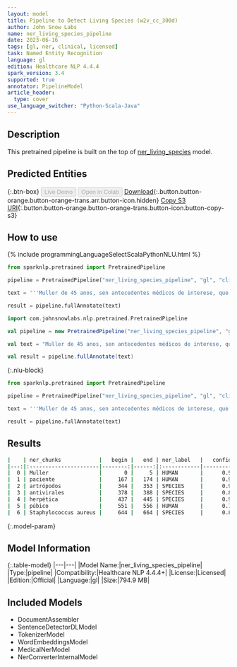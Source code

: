 ```yaml
---
layout: model
title: Pipeline to Detect Living Species (w2v_cc_300d)
author: John Snow Labs
name: ner_living_species_pipeline
date: 2023-06-16
tags: [gl, ner, clinical, licensed]
task: Named Entity Recognition
language: gl
edition: Healthcare NLP 4.4.4
spark_version: 3.4
supported: true
annotator: PipelineModel
article_header:
  type: cover
use_language_switcher: "Python-Scala-Java"
---
```


## Description

This pretrained pipeline is built on the top of [ner_living_species](https://nlp.johnsnowlabs.com/2022/06/23/ner_living_species_gl_3_0.html) model.

## Predicted Entities



{:.btn-box}
<button class="button button-orange" disabled>Live Demo</button>
<button class="button button-orange" disabled>Open in Colab</button>
[Download](https://s3.amazonaws.com/auxdata.johnsnowlabs.com/clinical/models/ner_living_species_pipeline_gl_4.4.4_3.4_1686939867046.zip){:.button.button-orange.button-orange-trans.arr.button-icon.hidden}
[Copy S3 URI](s3://auxdata.johnsnowlabs.com/clinical/models/ner_living_species_pipeline_gl_4.4.4_3.4_1686939867046.zip){:.button.button-orange.button-orange-trans.button-icon.button-copy-s3}

## How to use

<div class="tabs-box" markdown="1">
{% include programmingLanguageSelectScalaPythonNLU.html %}

```python
from sparknlp.pretrained import PretrainedPipeline

pipeline = PretrainedPipeline("ner_living_species_pipeline", "gl", "clinical/models")

text = '''Muller de 45 anos, sen antecedentes médicos de interese, que foi remitida á consulta de dermatoloxía de urxencias por lesións faciales de tres semanas de evolución. A paciente non presentaba lesións noutras localizaciones nin outra clínica de interese. No seu centro de saúde prescribíronlle corticoides tópicos ante a sospeita de picaduras de artrópodos e unha semana despois, antivirales orais baixo o diagnóstico de posible infección herpética. As lesións interferían de forma notable na súa vida persoal e profesional xa que traballaba de face ao púbico. Unha semana máis tarde o diagnóstico foi confirmado ao resultar o cultivo positivo a Staphylococcus aureus.'''

result = pipeline.fullAnnotate(text)
```
```scala
import com.johnsnowlabs.nlp.pretrained.PretrainedPipeline

val pipeline = new PretrainedPipeline("ner_living_species_pipeline", "gl", "clinical/models")

val text = "Muller de 45 anos, sen antecedentes médicos de interese, que foi remitida á consulta de dermatoloxía de urxencias por lesións faciales de tres semanas de evolución. A paciente non presentaba lesións noutras localizaciones nin outra clínica de interese. No seu centro de saúde prescribíronlle corticoides tópicos ante a sospeita de picaduras de artrópodos e unha semana despois, antivirales orais baixo o diagnóstico de posible infección herpética. As lesións interferían de forma notable na súa vida persoal e profesional xa que traballaba de face ao púbico. Unha semana máis tarde o diagnóstico foi confirmado ao resultar o cultivo positivo a Staphylococcus aureus."

val result = pipeline.fullAnnotate(text)
```

{:.nlu-block}
```python
from sparknlp.pretrained import PretrainedPipeline

pipeline = PretrainedPipeline("ner_living_species_pipeline", "gl", "clinical/models")

text = '''Muller de 45 anos, sen antecedentes médicos de interese, que foi remitida á consulta de dermatoloxía de urxencias por lesións faciales de tres semanas de evolución. A paciente non presentaba lesións noutras localizaciones nin outra clínica de interese. No seu centro de saúde prescribíronlle corticoides tópicos ante a sospeita de picaduras de artrópodos e unha semana despois, antivirales orais baixo o diagnóstico de posible infección herpética. As lesións interferían de forma notable na súa vida persoal e profesional xa que traballaba de face ao púbico. Unha semana máis tarde o diagnóstico foi confirmado ao resultar o cultivo positivo a Staphylococcus aureus.'''

result = pipeline.fullAnnotate(text)
```
</div>

## Results

```bash
|    | ner_chunks            |   begin |   end | ner_label   |   confidence |
|---:|:----------------------|--------:|------:|:------------|-------------:|
|  0 | Muller                |       0 |     5 | HUMAN       |      0.9998  |
|  1 | paciente              |     167 |   174 | HUMAN       |      0.9985  |
|  2 | artrópodos            |     344 |   353 | SPECIES     |      0.9647  |
|  3 | antivirales           |     378 |   388 | SPECIES     |      0.8854  |
|  4 | herpética             |     437 |   445 | SPECIES     |      0.9592  |
|  5 | púbico                |     551 |   556 | HUMAN       |      0.7293  |
|  6 | Staphylococcus aureus |     644 |   664 | SPECIES     |      0.87005 |
```

{:.model-param}
## Model Information

{:.table-model}
|---|---|
|Model Name:|ner_living_species_pipeline|
|Type:|pipeline|
|Compatibility:|Healthcare NLP 4.4.4+|
|License:|Licensed|
|Edition:|Official|
|Language:|gl|
|Size:|794.9 MB|

## Included Models

- DocumentAssembler
- SentenceDetectorDLModel
- TokenizerModel
- WordEmbeddingsModel
- MedicalNerModel
- NerConverterInternalModel
